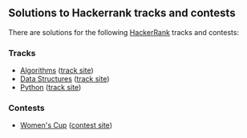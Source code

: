 ## Solutions to Hackerrank tracks and contests

There are solutions for the following [HackerRank](https://www.hackerrank.com) tracks and contests:

### Tracks

* [Algorithms](algorithms) ([track site](https://www.hackerrank.com/domains/algorithms))
* [Data Structures](data-structures) ([track site](https://www.hackerrank.com/domains/data-structures))
* [Python](python) ([track site](https://www.hackerrank.com/domains/python))

### Contests

* [Women's Cup](womenscup) ([contest site](https://www.hackerrank.com/womenscup))
